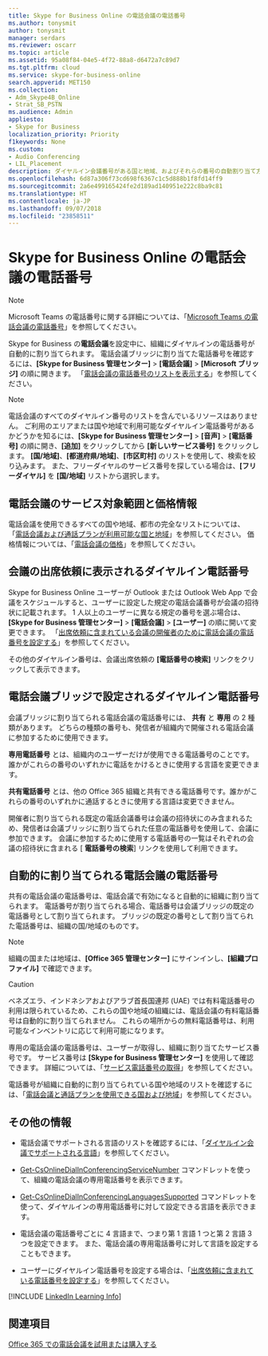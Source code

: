 ```yaml
---
title: Skype for Business Online の電話会議の電話番号
ms.author: tonysmit
author: tonysmit
manager: serdars
ms.reviewer: oscarr
ms.topic: article
ms.assetid: 95a08f84-04e5-4f72-88a8-d6472a7c89d7
ms.tgt.pltfrm: cloud
ms.service: skype-for-business-online
search.appverid: MET150
ms.collection:
- Adm_Skype4B_Online
- Strat_SB_PSTN
ms.audience: Admin
appliesto:
- Skype for Business
localization_priority: Priority
f1keywords: None
ms.custom:
- Audio Conferencing
- LIL_Placement
description: ダイヤルイン会議番号がある国と地域、およびそれらの番号の自動割り当て方法について説明します。
ms.openlocfilehash: 6d87a306f73cd698f6367c1c5d888b1f8fd14ff9
ms.sourcegitcommit: 2a6e499165424fe2d189ad140951e222c8ba9c81
ms.translationtype: HT
ms.contentlocale: ja-JP
ms.lasthandoff: 09/07/2018
ms.locfileid: "23858511"
---
```

# <a name="phone-numbers-for-audio-conferencing-in-skype-for-business-online"></a>Skype for Business Online の電話会議の電話番号

> [!NOTE]
> Microsoft Teams の電話番号に関する詳細については、「[Microsoft Teams の電話会議の電話番号](/MicrosoftTeams/phone-numbers-for-audio-conferencing-in-teams)」を参照してください。

Skype for Business の**電話会議**を設定中に、組織にダイヤルインの電話番号が自動的に割り当てられます。 電話会議ブリッジに割り当てた電話番号を確認するには、**[Skype for Business 管理センター]** > **[電話会議]** > **[Microsoft ブリッジ]** の順に開きます。 「[電話会議の電話番号のリストを表示する](see-a-list-of-audio-conferencing-numbers.md)」を参照してください。
  
> [!NOTE]
> 電話会議のすべてのダイヤルイン番号のリストを含んでいるリソースはありません。 ご利用のエリアまたは国や地域で利用可能なダイヤルイン電話番号があるかどうかを知るには、**[Skype for Business 管理センター]** > **[音声]** > **[電話番号]** の順に開き、**[追加]** をクリックしてから **[新しいサービス番号]** をクリックします。 **[国/地域]**、**[都道府県/地域]**、**[市区町村]** のリストを使用して、検索を絞り込みます。 また、フリーダイヤルのサービス番号を探している場合は、**[フリーダイヤル]** を **[国/地域]** リストから選択します。
  
## <a name="audio-conferencing-coverage-and-pricing"></a>電話会議のサービス対象範囲と価格情報

電話会議を使用できるすべての国や地域、都市の完全なリストについては、 「[電話会議および通話プランが利用可能な国と地域](/microsoftteams/country-and-region-availability-for-audio-conferencing-and-calling-plans/country-and-region-availability-for-audio-conferencing-and-calling-plans)」を参照してください。 価格情報については、「[電話会議の価格](https://products.office.com/en-us/skype-for-business/audio-conferencing#Requirements)」を参照してください。
  
## <a name="dial-in-phone-numbers-in-a-meeting-invite"></a>会議の出席依頼に表示されるダイヤルイン電話番号

Skype for Business Online ユーザーが Outlook または Outlook Web App で会議をスケジュールすると、ユーザーに設定した規定の電話会議番号が会議の招待状に記載されます。 1 人以上のユーザーに異なる規定の番号を選ぶ場合は、**[Skype for Business 管理センター]** > **[電話会議]** > **[ユーザー]** の順に開いて変更できます。 「[出席依頼に含まれている会議の開催者のために電話会議の電話番号を設定する](set-the-phone-numbers-included-on-invites.md)」を参照してください。
  
その他のダイヤルイン番号は、会議出席依頼の **[電話番号の検索]** リンクをクリックして表示できます。
  
## <a name="dial-in-phone-numbers-set-on-an-audio-conferencing-bridge"></a>電話会議ブリッジで設定されるダイヤルイン電話番号

会議ブリッジに割り当てられる電話会議の電話番号には、 **共有** と **専用** の 2 種類があります。 どちらの種類の番号も、発信者が組織内で開催される電話会議に参加するために使用できます。
  
 **専用電話番号** とは、組織内のユーザーだけが使用できる電話番号のことです。誰かがこれらの番号のいずれかに電話をかけるときに使用する言語を変更できます。
  
 **共有電話番号** とは、他の Office 365 組織と共有できる電話番号です。誰かがこれらの番号のいずれかに通話するときに使用する言語は変更できません。
  
開催者に割り当てられる既定の電話会議番号は会議の招待状にのみ含まれるため、発信者は会議ブリッジに割り当てられた任意の電話番号を使用して、会議に参加できます。 会議に参加するために使用する電話番号の一覧はそれぞれの会議の招待状に含まれる [ **電話番号の検索**] リンクを使用して利用できます。
  
## <a name="automatically-assigned-audio-conferencing-phone-numbers"></a>自動的に割り当てられる電話会議の電話番号

共有の電話会議の電話番号は、電話会議で有効になると自動的に組織に割り当てられます。 電話番号が割り当てられる場合、電話番号は会議ブリッジの既定の電話番号として割り当てられます。 ブリッジの既定の番号として割り当てられた電話番号は、組織の国/地域のものです。
  
> [!NOTE]
> 組織の国または地域は、**[Office 365 管理センター]** にサインインし、**[組織プロファイル]** で確認できます。 
  
> [!CAUTION]
> ベネズエラ、インドネシアおよびアラブ首長国連邦 (UAE) では有料電話番号の利用は限られているため、これらの国や地域の組織には、電話会議の有料電話番号は自動的に割り当てられません。 これらの場所からの無料電話番号は、利用可能なインベントリに応じて利用可能になります。 
  
専用の電話会議の電話番号は、ユーザーが取得し、組織に割り当てたサービス番号です。 サービス番号は **[Skype for Business 管理センター]** を使用して確認できます。 詳細については、「[サービス電話番号の取得](/SkypeForBusiness/what-is-phone-system-in-office-365/getting-service-phone-numbers)」を参照してください。
  
電話番号が組織に自動的に割り当てられている国や地域のリストを確認するには、「[電話会議と通話プランを使用できる国および地域](/microsoftteams/country-and-region-availability-for-audio-conferencing-and-calling-plans/country-and-region-availability-for-audio-conferencing-and-calling-plans)」を参照してください。
  
## <a name="what-else-should-you-know"></a>その他の情報

- 電話会議でサポートされる言語のリストを確認するには、「[ダイヤルイン会議でサポートされる言語](/MicrosoftTeams/audio-conferencing-supported-languages)」を参照してください。
    
- [Get-CsOnlineDialInConferencingServiceNumber](https://go.microsoft.com/fwlink/?LinkId=617691) コマンドレットを使って、組織の電話会議の専用電話番号を表示できます。
    
- [Get-CsOnlineDialInConferencingLanguagesSupported](https://go.microsoft.com/fwlink/?LinkId=617684) コマンドレットを使って、ダイヤルインの専用電話番号に対して設定できる言語を表示できます。
    
- 電話会議の電話番号ごとに 4 言語まで、つまり第 1 言語 1 つと第 2 言語 3 つを設定できます。 また、電話会議の専用電話番号に対して言語を設定することもできます。
    
- ユーザーにダイヤルイン電話番号を設定する場合は、「[出席依頼に含まれている電話番号を設定する](set-the-phone-numbers-included-on-invites.md)」を参照してください。
    
[!INCLUDE [LinkedIn Learning Info](../../common/office/linkedin-learning-info.md)]
   
## <a name="related-topics"></a>関連項目

[Office 365 での電話会議を試用または購入する](../audio-conferencing-in-office-365/try-or-purchase-audio-conferencing-in-office-365.md)
